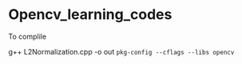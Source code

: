 # Opencv_learning_codes

To complile

g++ L2Normalization.cpp -o out `pkg-config --cflags --libs opencv`
